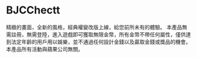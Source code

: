 # BJCChectt
精緻的畫面，全新的風格，經典權變改版上線，給您前所未有的體驗。
本產品無需註冊，無需登陸，進入遊戲即可獲取無限金幣，所有金幣不帶任何屬性，僅供達到法定年齡的用戶用以娛樂，並不通過任何設計金錢以及贏取金錢或獎品的機會。
本產品所有活動與蘋果公司無關。
